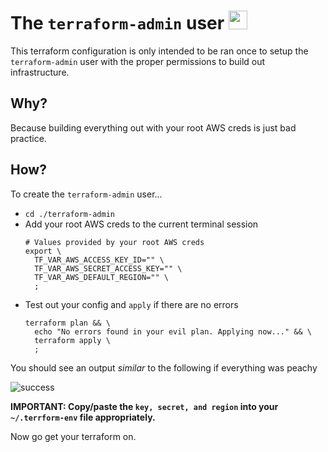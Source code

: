 # The `terraform-admin` user <img src="https://www.google.com/s2/favicons?domain=www.terraform.io" height="30"/>
This terraform configuration is only intended to be ran once to setup the `terraform-admin` user with the proper permissions to build out infrastructure.

## Why?
Because building everything out with your root AWS creds is just bad practice.

## How?

To create the `terraform-admin` user...
  * `cd ./terraform-admin`
  * Add your root AWS creds to the current terminal session
    ````
    # Values provided by your root AWS creds
    export \
      TF_VAR_AWS_ACCESS_KEY_ID="" \
      TF_VAR_AWS_SECRET_ACCESS_KEY="" \
      TF_VAR_AWS_DEFAULT_REGION="" \
      ;
    ````
  * Test out your config and `apply` if there are no errors
    ````
    terraform plan && \
      echo "No errors found in your evil plan. Applying now..." && \
      terraform apply \
      ;

    ````

You should see an output *similar* to the following if everything was peachy

![success](https://cdn.rawgit.com/silverback-insights/hosted-assets/6d1123b8/images/terragrunt-user-output.png)

**IMPORTANT: Copy/paste the `key, secret, and region` into your `~/.terrform-env` file appropriately.**

Now go get your terraform on.
